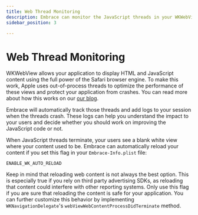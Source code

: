 ```yaml
---
title: Web Thread Monitoring
description: Embrace can monitor the JavaScript threads in your WKWebViews
sidebar_position: 3

---
```


# Web Thread Monitoring

WKWebView allows your application to display HTML and JavaScript content using the full power of the Safari browser engine. To make this work, Apple uses out-of-process threads to optimize the performance of these views and protect your application from crashes. You can read more about how this works on our [our blog](https://blog.embrace.io/webview-thread-terminations/).

Embrace will automatically track those threads and add logs to your session when the threads crash. These logs can help you understand the impact to your users and decide whether you should work on improving the JavaScript code or not.

When JavaScript threads terminate, your users see a blank white view where your content used to be. Embrace can automatically reload your content if you set this flag in your `Embrace-Info.plist` file:

```
ENABLE_WK_AUTO_RELOAD
```

Keep in mind that reloading web content is not always the best option. This is especially true if you rely on third party advertising SDKs, as reloading that content could interfere with other reporting systems. Only use this flag if you are sure that reloading the content is safe for your application. You can further customize this behavior by implementing `WKNavigationDelegate`'s `webViewWebContentProcessDidTerminate` method.
